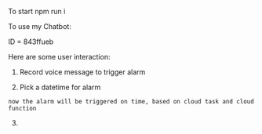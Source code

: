 

To start
npm run i

To use my Chatbot:

ID = 843ffueb

Here are some user interaction:

1. Record voice message to trigger alarm

2. Pick a datetime for alarm

`now the alarm will be triggered on time, based on cloud task and cloud function`

3. 
